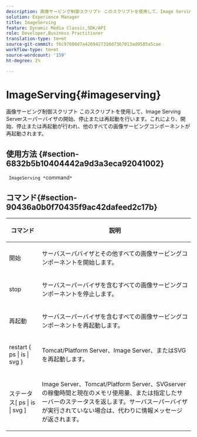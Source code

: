 ```yaml
---
description: 画像サービング制御スクリプト このスクリプトを使用して、Image Serving Serverスーパーバイザの開始、停止または再起動を行います。これにより、開始、停止または再起動が行われ、他のすべての画像サービングコンポーネントが再起動されます。
solution: Experience Manager
title: ImageServing
feature: Dynamic Media Classic,SDK/API
role: Developer,Business Practitioner
translation-type: tm+mt
source-git-commit: f6c97606d7a4209427316d7367013ad9585a5cae
workflow-type: tm+mt
source-wordcount: '159'
ht-degree: 2%

---
```



# ImageServing{#imageserving}

画像サービング制御スクリプト このスクリプトを使用して、Image Serving Serverスーパーバイザの開始、停止または再起動を行います。これにより、開始、停止または再起動が行われ、他のすべての画像サービングコンポーネントが再起動されます。

## 使用方法 {#section-6832b5b10404442a9d3a3eca92041002}

` ImageServing *`command`*`

## コマンド{#section-90436a0b0f70435f9ac42dafeed2c17b}

<table id="table_692C6A043F9747C88929FF20373EC88C"> 
 <thead> 
  <tr> 
   <th colname="col1" class="entry"> <p>コマンド </p> </th> 
   <th colname="col2" class="entry"> <p>説明 </p> </th> 
  </tr> 
 </thead>
 <tbody> 
  <tr> 
   <td colname="col1"> <p> <span class="codeph"> 開始 </span> </p> </td> 
   <td colname="col2"> <p> サーバスーパバイザとその他すべての画像サービングコンポーネントを開始します。 </p> </td> 
  </tr> 
  <tr> 
   <td colname="col1"> <p> <span class="codeph"> stop  </span> </p> </td> 
   <td colname="col2"> <p> サーバスーパーバイザを含むすべての画像サービングコンポーネントを停止します。 </p> </td> 
  </tr> 
  <tr> 
   <td colname="col1"> <p> <span class="codeph"> 再起動 </span> </p> </td> 
   <td colname="col2"> <p>サーバスーパーバイザを含むすべての画像サービングコンポーネントを再起動します。 </p> </td> 
  </tr> 
  <tr> 
   <td colname="col1"> <p> <span class="codeph"> restart { ps | is | svg }  </span> </p> </td> 
   <td colname="col2"> <p> Tomcat/Platform Server、Image Server、またはSVGを再起動します。 </p> </td> 
  </tr> 
  <tr> 
   <td colname="col1"> <p> <span class="codeph"> ステータス[ ps | is | svg ]  </span> </p> </td> 
   <td colname="col2"> <p>Image Server、Tomcat/Platform Server、SVGserverの稼働時間と現在のメモリ使用量、または指定したサーバーのステータスを返します。サーバスーパーバイザが実行されていない場合は、代わりに情報メッセージが返されます。 </p> </td> 
  </tr> 
 </tbody> 
</table>

